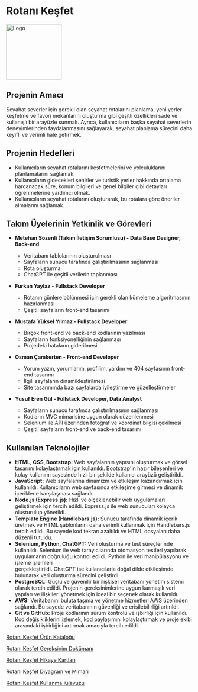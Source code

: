 # Rotanı Keşfet

<p align="left">
  <img src="https://github.com/metehansozenli/RotaniKesfet/blob/main/Dokümanlar/RotaniKesfetLogo.png" alt="Logo" width=150px>
</p>


## Projenin Amacı

Seyahat severler için gerekli olan seyahat rotalarını planlama, yeni yerler keşfetme ve favori mekanlarını oluşturma gibi çeşitli özellikleri sade ve kullanışlı bir arayüzle sunmak. Ayrıca, kullanıcıların başka seyahat severlerin deneyimlerinden faydalanmasını sağlayarak, seyahat planlama sürecini daha keyifli ve verimli hale getirmek.

## Projenin Hedefleri

- Kullanıcıların seyahat rotalarını keşfetmelerini ve yolculuklarını planlamalarını sağlamak.
- Kullanıcıların gidecekleri şehirler ve turistik yerler hakkında ortalama harcanacak süre, konum bilgileri ve genel bilgiler gibi detayları öğrenmelerine yardımcı olmak.
- Kullanıcıların seyahat rotalarını oluşturarak, bu rotalara göre öneriler almalarını sağlamak.

## Takım Üyelerinin Yetkinlik ve Görevleri

- **Metehan Sözenli (Takım İletişim Sorumlusu) - Data Base Designer, Back-end**
  - Veritabanı tablolarının oluşturulması
  - Sayfaların sunucu tarafında çalıştırılmasının sağlanması
  - Rota oluşturma
  - ChatGPT ile çeşitli verilerin toplanması

- **Furkan Yaylaz - Fullstack Developer**
  - Rotanın günlere bölünmesi için gerekli olan kümeleme algoritmasının hazırlanması
  - Çeşitli sayfaların front-end tasarımı

- **Mustafa Yüksel Yılmaz - Fullstack Developer**
  - Birçok front-end ve back-end kodlarının yazılması
  - Sayfaların fonksiyonelliğinin sağlanması
  - Projedeki hataların giderilmesi

- **Osman Çamkerten - Front-end Developer**
  - Yorum yazın, yorumlarım, profilim, yardım ve 404 sayfasının front-end tasarımı
  - İlgili sayfaların dinamikleştirilmesi
  - Site tasarımında bazı sayfalarda iyileştirme ve güzelleştirmeler

- **Yusuf Eren Gül - Fullstack Developer, Data Analyst**
  - Sayfaların sunucu tarafında çalıştırılmasının sağlanması
  - Kodların MVC mimarisine uygun olarak düzenlenmesi
  - Selenium ile API üzerinden fotoğraf ve koordinat bilgisi çekilmesi
  - Çeşitli sayfaların front-end ve back-end tasarımı

## Kullanılan Teknolojiler

- **HTML, CSS, Bootstrap:**
   Web sayfalarının yapısını oluşturmak ve görsel tasarımı kolaylaştırmak için kullanıldı. Bootstrap'in hazır bileşenleri ve kolay kullanımı sayesinde hızlı bir şekilde kullanıcı arayüzü geliştirildi.
- **JavaScript:**
   Web sayfalarına dinamizm ve etkileşim kazandırmak için kullanıldı. Kullanıcıların web sayfasında etkileşime girmesi ve dinamik içeriklerle karşılaşması sağlandı.
- **Node.js (Express.js):**
   Hızlı ve ölçeklenebilir web uygulamaları geliştirmek için tercih edildi. Express.js ile web sunucuları kolayca oluşturulup yönetildi.
- **Template Engine (Handlebars.js):**
   Sunucu tarafında dinamik içerik üretmek ve HTML şablonlarını daha verimli kullanmak için Handlebars.js tercih edildi. Bu sayede kod tekrarı azaltıldı ve HTML dosyaları daha düzenli tutuldu.
- **Selenium, Python, ChatGPT:**
  Veri oluşturma ve test süreçlerinde kullanıldı. Selenium ile web tarayıcılarında otomasyon testleri yapılarak uygulamanın doğruluğu kontrol edildi, Python ile veri manipülasyonu ve işleme işlemleri     
  gerçekleştirildi. ChatGPT ise kullanıcılarla doğal dilde etkileşimde bulunarak veri oluşturma sürecini geliştirdi.
- **PostgreSQL:**
   Güçlü ve güvenilir bir ilişkisel veritabanı yönetim sistemi olarak tercih edildi. Projenin gereksinimlerine uygun karmaşık veri yapıları ve ilişkileri yönetmek için ideal bir seçenek olarak kullanıldı.
- **AWS:**
  Veritabanını buluta taşıma ve yönetme hizmetleri AWS üzerinden sağlandı. Bu sayede veritabanının güvenliği ve erişilebilirliği artırıldı.
- **Git ve GitHub:**
   Proje kodlarının sürüm kontrolü ve işbirliği için kullanıldı. Kod değişikliklerini izlemek, kod paylaşımını kolaylaştırmak ve proje ekibi arasındaki işbirliğini artırmak amacıyla tercih edildi.

  
[Rotanı Keşfet Ürün Kataloğu](https://github.com/metehansozenli/RotaniKesfet/blob/main/Dokümanlar/Takim_14_Rotanı_Keşfet_Ürün_Kataloğu_V2.0.pdf)

[Rotanı Keşfet Gereksinim Dokümanı](https://github.com/metehansozenli/RotaniKesfet/blob/main/Dokümanlar/Takim14_Gereksinim_Dokumani.pdf)
  
[Rotanı Keşfet Hikaye Kartları](https://github.com/metehansozenli/RotaniKesfet/blob/main/Dokümanlar/Takim_14_Rotanı_Keşfet_Hikaye_Kartları.pdf)

[Rotanı Keşfet Diyagram ve Mimari](https://github.com/metehansozenli/RotaniKesfet/blob/main/Dokümanlar/Takim_14_Diyagram_Mimari.pdf)
  
[Rotanı Keşfet Kullanma Kılavuzu](https://github.com/metehansozenli/RotaniKesfet/blob/main/Dokümanlar/Takim_14_Kullanma_Kılavuzu_V2.0.pdf)

